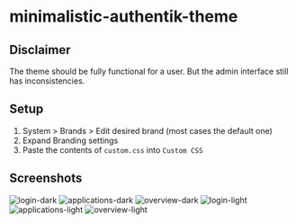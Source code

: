 # minimalistic-authentik-theme

## Disclaimer
The theme should be fully functional for a user. But the admin interface still has inconsistencies.

## Setup
1. System > Brands > Edit desired brand (most cases the default one)
2. Expand Branding settings
3. Paste the contents of `custom.css` into `Custom CSS`

## Screenshots
![login-dark](screenshots/login-dark.png)
![applications-dark](screenshots/applications-dark.png)
![overview-dark](screenshots/overview-dark.png)
![login-light](screenshots/login-light.png)
![applications-light](screenshots/applications-light.png)
![overview-light](screenshots/overview-light.png)